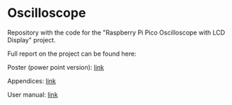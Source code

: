 # Oscilloscope

Repository with the code for the "Raspberry Pi Pico Oscilloscope with LCD Display" project.

Full report on the project can be found here:

Poster (power point version): [link](https://dmail-my.sharepoint.com/:p:/g/personal/lzen_dundee_ac_uk/ERVFb4FsZpJIuvQxjtrNSooBtbVvnVLa61sg91zAUsjHaA?e=YXM24V)

Appendices: [link](https://dmail-my.sharepoint.com/:f:/g/personal/lzen_dundee_ac_uk/ErNiLFzqMfJJjTZie7P3huoB6sMTqttIKlPMVGPolThNtA?e=zuKJJd)

User manual: [link](https://dmail-my.sharepoint.com/:w:/g/personal/lzen_dundee_ac_uk/EfWBd6ZOQOhNuHrw_mh7l_cBMB3nF4pheLemtBbAu4NIWA?e=3fQAuG)

